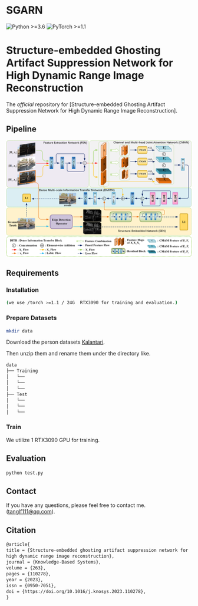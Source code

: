 # SGARN
![Python >=3.6](https://img.shields.io/badge/Python->=3.6-yellow.svg)
![PyTorch >=1.1](https://img.shields.io/badge/PyTorch->=1.1-blue.svg)

# Structure-embedded Ghosting Artifact Suppression Network for High Dynamic Range Image Reconstruction

The *official* repository for  [Structure-embedded Ghosting Artifact Suppression Network for High Dynamic Range Image Reconstruction].

## Pipeline

![framework](fig/framework.png)

## Requirements

### Installation

```bash
(we use /torch >=1.1 / 24G  RTX3090 for training and evaluation.)

```

### Prepare Datasets

```bash
mkdir data
```

Download the person datasets [Kalantari](https://cseweb.ucsd.edu/~viscomp/projects/SIG17HDR/).

Then unzip them and rename them under the directory like.

```
data
├── Training
│   └── 
│   └── 
│   └── 
├── Test
│   └── 
│   └── 
│   └── 
```

### Train
We utilize 1 RTX3090 GPU for training.



## Evaluation

```bash
python test.py
```

## Contact

If you have any questions, please feel free to contact me.(tanglf111@qq.com).


## Citation
```text
@article{
title = {Structure-embedded ghosting artifact suppression network for high dynamic range image reconstruction},
journal = {Knowledge-Based Systems},
volume = {263},
pages = {110278},
year = {2023},
issn = {0950-7051},
doi = {https://doi.org/10.1016/j.knosys.2023.110278},
}
```
